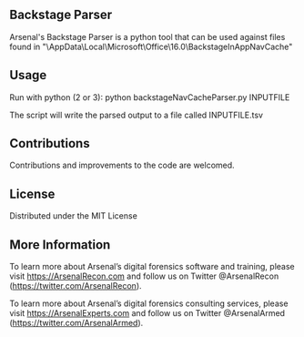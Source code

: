 ## Backstage Parser ##

Arsenal's Backstage Parser is a python tool that can be used against files found in "\AppData\Local\Microsoft\Office\16.0\BackstageInAppNavCache\"

## Usage ##
Run with python (2 or 3): python backstageNavCacheParser.py INPUTFILE

The script will write the parsed output to a file called INPUTFILE.tsv

## Contributions ##

Contributions and improvements to the code are welcomed.

## License ##

Distributed under the MIT License

## More Information ##

To learn more about Arsenal’s digital forensics software and training, please visit https://ArsenalRecon.com and follow us on Twitter @ArsenalRecon (https://twitter.com/ArsenalRecon).

To learn more about Arsenal’s digital forensics consulting services, please visit https://ArsenalExperts.com and follow us on Twitter @ArsenalArmed (https://twitter.com/ArsenalArmed).